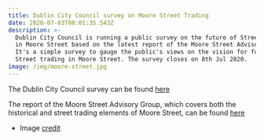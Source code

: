 ```yaml
---
title: Dublin City Council survey on Moore Street Trading
date: 2020-07-03T08:01:35.543Z
description: >-
  Dublin City Council is running a public survey on the future of Street Trading
  in Moore Street based on the latest report of the Moore Street Advisory Group.
  It's a simple survey to gauge the public's views on the vision for future
  Street trading in Moore Street. The survey closes on 8th Jul 2020.
image: /img/moore-street.jpg
---
```

The Dublin City Council survey can be found [here](https://consultation.dublincity.ie/traffic-and-transport/moore-street/)

The report of the Moore Street Advisory Group, which covers both the historical and street trading elements of Moore Street, can be found [here](https://www.chg.gov.ie/app/uploads/2019/08/msag-report-31-july-2019-1.pdf)

* Image [credit](https://www.geograph.ie/photo/5621296)
